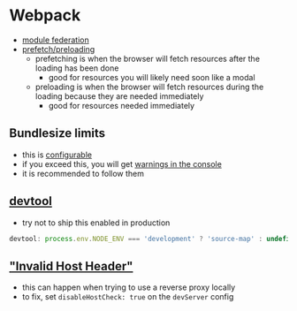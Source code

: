 # Webpack

- [module federation](https://webpack.js.org/concepts/module-federation/)
- [prefetch/preloading](https://medium.com/webpack/link-rel-prefetch-preload-in-webpack-51a52358f84c)
  - prefetching is when the browser will fetch resources after the loading has been done
    - good for resources you will likely need soon like a modal
  - preloading is when the browser will fetch resources during the loading because they are needed immediately
    - good for resources needed immediately

## Bundlesize limits

- this is [configurable](https://webpack.js.org/configuration/performance/#performancemaxentrypointsize)
- if you exceed this, you will get [warnings in the console](https://stackoverflow.com/questions/49348365/webpack-4-size-exceeds-the-recommended-limit-244-kib)
- it is recommended to follow them

## [devtool](https://webpack.js.org/configuration/devtool/)

- try not to ship this enabled in production

```js
devtool: process.env.NODE_ENV === 'development' ? 'source-map' : undefined
```

## ["Invalid Host Header"](https://stackoverflow.com/questions/43619644/i-am-getting-an-invalid-host-header-message-when-connecting-to-webpack-dev-ser)

- this can happen when trying to use a reverse proxy locally
- to fix, set `disableHostCheck: true` on the `devServer` config
